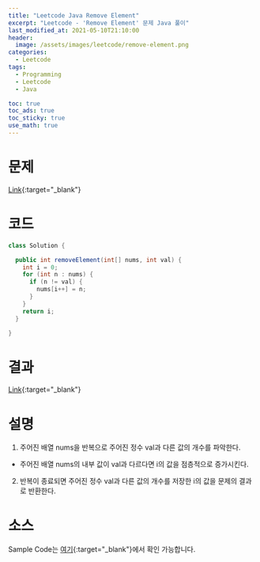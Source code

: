 ```yaml
---
title: "Leetcode Java Remove Element"
excerpt: "Leetcode - 'Remove Element' 문제 Java 풀이"
last_modified_at: 2021-05-10T21:10:00
header:
  image: /assets/images/leetcode/remove-element.png
categories:
  - Leetcode
tags:
  - Programming
  - Leetcode
  - Java

toc: true
toc_ads: true
toc_sticky: true
use_math: true
---
```

# 문제
[Link](https://leetcode.com/problems/remove-element/){:target="_blank"}

# 코드
```java
class Solution {

  public int removeElement(int[] nums, int val) {
    int i = 0;
    for (int n : nums) {
      if (n != val) {
        nums[i++] = n;
      }
    }
    return i;
  }

}
```

# 결과
[Link](https://leetcode.com/submissions/detail/491277685/){:target="_blank"}

# 설명
1. 주어진 배열 nums을 반복으로 주어진 정수 val과 다른 값의 개수를 파악한다.
- 주어진 배열 nums의 내부 값이 val과 다르다면 i의 값을 점층적으로 증가시킨다.

2. 반복이 종료되면 주어진 정수 val과 다른 값의 개수를 저장한 i의 값을 문제의 결과로 반환한다.

# 소스
Sample Code는 [여기](https://github.com/GracefulSoul/leetcode/blob/master/src/main/java/gracefulsoul/problems/RemoveElement.java){:target="_blank"}에서 확인 가능합니다.